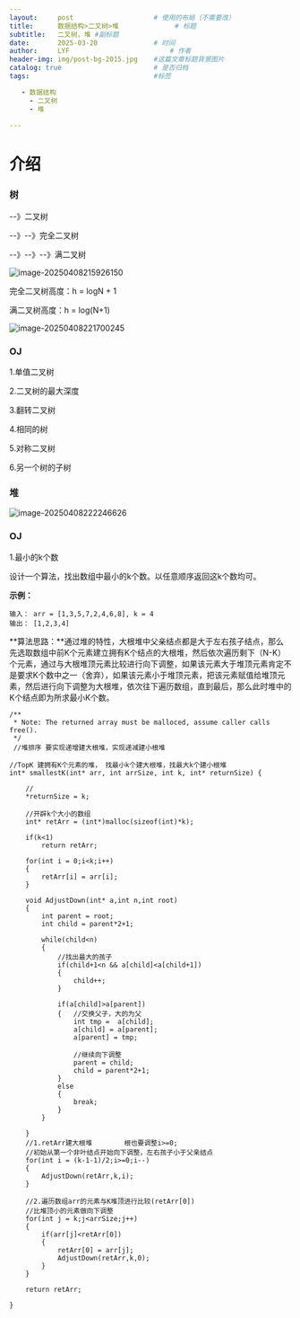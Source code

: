 ```yaml
---
layout:     post   				    # 使用的布局（不需要改）
title:      数据结构>二叉树>堆 				# 标题 
subtitle:   二叉树，堆 #副标题
date:       2025-03-20 				# 时间
author:     LYF 						# 作者
header-img: img/post-bg-2015.jpg 	#这篇文章标题背景图片
catalog: true 						# 是否归档
tags:								#标签

   - 数据结构
     - 二叉树 
     - 堆
     
---
```


# 介绍

### 树

--》二叉树

--》--》完全二叉树

--》--》--》满二叉树

![image-20250408215926150](C:\Users\LIYUFENG\AppData\Roaming\Typora\typora-user-images\image-20250408215926150.png)



完全二叉树高度：h = logN + 1

满二叉树高度：h = log(N+1)



![image-20250408221700245](C:\Users\LIYUFENG\AppData\Roaming\Typora\typora-user-images\image-20250408221700245.png)



### OJ



1.单值二叉树

2.二叉树的最大深度

3.翻转二叉树

4.相同的树

5.对称二叉树

6.另一个树的子树

### 堆

![image-20250408222246626](C:\Users\LIYUFENG\AppData\Roaming\Typora\typora-user-images\image-20250408222246626.png)

### OJ

1.最小的k个数

设计一个算法，找出数组中最小的k个数。以任意顺序返回这k个数均可。

**示例：**

```
输入： arr = [1,3,5,7,2,4,6,8], k = 4
输出： [1,2,3,4]
```

**算法思路：**通过堆的特性，大根堆中父亲结点都是大于左右孩子结点，那么先选取数组中前K个元素建立拥有K个结点的大根堆，然后依次遍历剩下（N-K）个元素，通过与大根堆顶元素比较进行向下调整，如果该元素大于堆顶元素肯定不是要求K个数中之一（舍弃），如果该元素小于堆顶元素，把该元素赋值给堆顶元素，然后进行向下调整为大根堆，依次往下遍历数组，直到最后，那么此时堆中的K个结点即为所求最小K个数。

```
/**
 * Note: The returned array must be malloced, assume caller calls free().
 */
 //堆排序 要实现递增建大根堆，实现递减建小根堆

//TopK 建拥有K个元素的堆， 找最小k个建大根堆，找最大k个建小根堆
int* smallestK(int* arr, int arrSize, int k, int* returnSize) {
    
    //
    *returnSize = k;

    //开辟k个大小的数组
    int* retArr = (int*)malloc(sizeof(int)*k); 

    if(k<1)
        return retArr;
    
    for(int i = 0;i<k;i++)
    {
        retArr[i] = arr[i];
    }

    void AdjustDown(int* a,int n,int root)
    {
        int parent = root;
        int child = parent*2+1;
        
        while(child<n)
        {
            //找出最大的孩子
            if(child+1<n && a[child]<a[child+1])
            {
                child++;
            }

            if(a[child]>a[parent])
            {   //交换父子，大的为父
                int tmp =  a[child];
                a[child] = a[parent];
                a[parent] = tmp;

                //继续向下调整
                parent = child;
                child = parent*2+1;
            }
            else
            {
                break;
            }
        }

    }
    //1.retArr建大根堆        根也要调整i>=0;
    //初始从第一个非叶结点开始向下调整，左右孩子小于父亲结点
    for(int i = (k-1-1)/2;i>=0;i--)
    {
        AdjustDown(retArr,k,i);
    }
    
    //2.遍历数组arr的元素与K堆顶进行比较(retArr[0]) 
    //比堆顶小的元素做向下调整
    for(int j = k;j<arrSize;j++)
    {
        if(arr[j]<retArr[0])
        {
            retArr[0] = arr[j];
            AdjustDown(retArr,k,0);
        }
    }

    return retArr;

}
```


